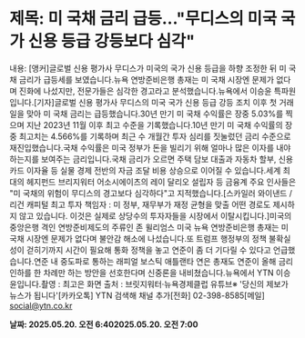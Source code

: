 # **제목: 미 국채 금리 급등..."무디스의 미국 국가 신용 등급 강등보다 심각"**

  내용: [앵커]글로벌 신용 평가사 무디스가 미국의 국가 신용 등급을 하향 조정한 뒤 미 국채 금리가 급등세를 보였습니다.뉴욕 연방준비은행 총재는 미 국채 시장엔 문제가 없다며 진화에 나섰지만, 전문가들은 심각한 경고라고 분석했습니다.뉴욕에서 이승윤 특파원입니다.[기자]글로벌 신용 평가사 무디스의 미국 국가 신용 등급 강등 조치 이후 첫 거래일을 맞아 미 국채 금리는 급등했습니다.30년 만기 미 국채 수익률은 장중 5.03%를 찍으며 지난 2023년 11월 이후 최고 수준을 기록했습니다.10년 만기 미 국채 수익률의 장중 최고치는 4.566%를 기록하며 최근 수 개월간 투자 심리를 짓눌렀던 금리 수준으로 재진입했습니다.국채 수익률은 미국 정부가 돈을 빌리기 위해 얼마나 많은 이자를 내야 하는지를 보여주는 금리입니다.국채 금리가 오르면 주택 담보 대출과 자동차 할부, 신용카드 이자율 등 실물 경제 전반의 자금 조달 비용 상승으로 이어질 수 있습니다.세계 최대의 헤지펀드 브리지워터 어소시에이츠의 레이 달리오 설립자 등 금융계 주요 인사들은 "미 국채의 위험이 무디스의 경고보다 심각하다"고 지적했습니다.[스카일러 와이낸드 / 리건 캐피털 최고 투자 책임자 : 미 정부, 재무부가 재정 균형을 맞출 어떤 경로도 제시하지 않고 있습니다. 이것은 실제로 상당수의 투자자들을 시장에서 이탈시킵니다.]미국의 중앙은행 격인 연방준비제도의 주류인 존 윌리엄스 미국 뉴욕 연방준비은행 총재는 미 국채 시장엔 문제가 없다며 불안감 해소에 나섰습니다.또 트럼프 행정부의 정책 불확실성이 걷히기까지 시간이 필요해 통화 정책을 놓고 연준이 좀 더 기다릴 수 있다고 언급했습니다.연준 내 중도파로 통하는 래피얼 보스틱 애틀랜타 연은 총재도 연준이 올해 금리 인하를 한 차례만 하는 방안을 선호한다며 신중론을 내비쳤습니다.뉴욕에서 YTN 이승윤입니다.촬영 : 최고은 화면 출처 : 브릿지워터·뉴욕경제클럽 유튜브※ '당신의 제보가 뉴스가 됩니다'[카카오톡] YTN 검색해 채널 추가[전화] 02-398-8585[메일] social@ytn.co.kr

  **날짜: 2025.05.20. 오전 6:402025.05.20. 오전 7:00**